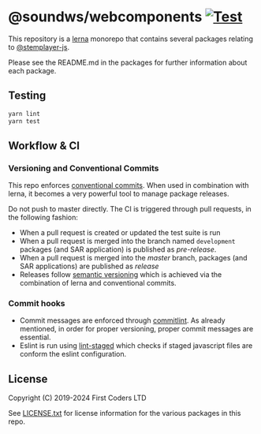 # @soundws/webcomponents [![Test](https://github.com/sound-ws/webcomponents/actions/workflows/test.yml/badge.svg)](https://github.com/sound-ws/webcomponents/actions/workflows/test.yml)

This repository is a [lerna](https://lerna.js.org/) monorepo that contains several packages relating to [@stemplayer-js](https://stemplayer-js.com).

Please see the README.md in the packages for further information about each package.

## Testing

```bash
yarn lint
yarn test
```

## Workflow & CI

### Versioning and Conventional Commits

This repo enforces [conventional commits](https://www.conventionalcommits.org/en/v1.0.0-beta.2/). When used in combination with lerna, it becomes a very powerful tool to manage package releases.

Do not push to master directly. The CI is triggered through pull requests, in the following fashion:

- When a pull request is created or updated the test suite is run
- When a pull request is merged into the branch named `development` packages (and SAR application) is published as _pre-release_.
- When a pull request is merged into the _master_ branch, packages (and SAR applications) are published as _release_
- Releases follow [semantic versioning](https://semver.org/) which is achieved via the combination of lerna and conventional commits.

### Commit hooks

- Commit messages are enforced through [commitlint](https://commitlint.js.org/#/). As already mentioned, in order for proper versioning, proper commit messages are essential.
- Eslint is run using [lint-staged](https://www.npmjs.com/package/lint-staged) which checks if staged javascript files are conform the eslint configuration.

## License

Copyright (C) 2019-2024 First Coders LTD

See [LICENSE.txt](./LICENSE.txt) for license information for the various packages in this repo.
